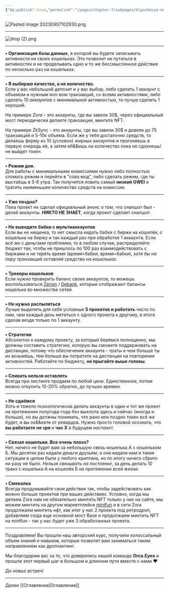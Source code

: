 ```yaml
---
{"dg-publish":true,"permalink":"/pages/chapter-7/subpages/klyuchevye-momenty/"}
---
```



![Pasted image 20230907102930.png]()

---

![drop (2).png]()

---

**• Организация базы данных**, в которой вы будете записывать активности на своих кошельках. Это позволит не путаться в активностях и не проделывать одно и то же бессмысленное действие по несколько раз на кошельках.

---

**• Я выбираю качество, а не количество.**  
Если у вас небольшой депозит и у вас выбор, _либо_ сделать _1 аккаунт_ с объемом и нужным кол-вом транзакций, со всеми активностями, _либо_ сделать _10 аккаунтов_ с минимальной активностью, то лучше сделать 1 хороший.

На примере _Zora_ - это аккаунты, где вы завели 30$, через официальный мост периодически делаете транзакции, минтите NFT.

На примере ZkSync - это аккаунты, где вы завели 30$ и довели до 75 транзакций и 5-10к объема. Если же у тебя достаточно средств, то делаешь ферму из 10 (условно) жирных аккаунтов и прогоняешь в первую очередь её, а затем еб&&ишь на количество пока не сдохнешь/не выйдет токен.

---

**• Режим дня.**  
Для работы с минимальными комиссиями нужно либо полностью сломать режим и перейти в "сова мод", либо сделать режим, где ты выстаёшь в 5-6 утра. Так получится ловить самый **низкий GWEI** и тратить наименьшее количество средств на комиссии.

---

**• Уже поздно?**  
Пока проект не сделал официальный анонс о том, что снапшот был - делай аккаунты. **НИКТО НЕ ЗНАЕТ**, когда проект сделает снапшот.

---

**• Не выводите бабки с мультиаккаунтов**  
Если вы не нищенка, то нет смысла кидать бабки с биржи на кошелёк, с кошелька на биржу и так каждый раз при обработке 1 аккаунта. Если всё же с деньгами проблемки, то в любом случае, распределяйте бюджет так, чтобы не пришлось по 100 раз взаимодействовать с биржами и не терять время (время>бабки, время=бабки), _хотя бы на пару транзакций оставляй средства на кошельках._

---

**• Трекеры кошельков**  
Если нужно проверить баланс своих аккаунтов, то можешь воспользоваться [Zerion](https://zerion.io/) / [Debank](https://debank.com/), которые отображают балансы кошелька во множестве сетей.

---

**• Не нужно распыляться**  
Лучше выделить для себя условные **5 проектов и работать** чисто по ним, чем каждый день метаться с одного проекта к другому, в итоге сделав везде только по 1 аккаунту.

---

**• Стратегия**  
Абсолютно к каждому проекту, за который берёмся полноценно, мы должны составить стратегию, которую вы сможете поддерживать на дистанции, потому что обеспечение аккаунта - траты и чем больше ты их возьмёшь, тем больше вы потратите на дистанции на повторение активностей. Работайте по бюджету, **не прыгайте выше головы**.

---

**• Сливать нельзя оставлять**  
Всегда при листинге продаем по любой цене. Единственное, потом можно откупить 10-20% обратно, до лучших времен.

---

**• Не сдаёмся**  
Хоть и тяжело психологически делать аккаунты в один и тот же проект на протяжении полугода-года без выхлопа здесь и сейчас (иногда и больше), но вы должны понимать, что рано или поздно токен всё же будет, и вы ох&&еете от ревардов. Нужно просто головой осознать, что **вы работаете не зря** и **час X** в будущем _настанет_.

---

**• Связал кошельки. Все очень плохо?**  
Нет, ничего не будет вам за небольшую связь кошелька А с кошельком Б. Мы десятки раз кидали деньги друзьям, а они кидали нам и такие ситуации в целом были у любого криптана, но по итогу ничего сбрито ни разу не было. _Нельзя связывать на постоянке_, за день делать 10 транз с кошелька А на кошелёк Б на протяжении всей жизни.

---

**• Смекалка**  
Всегда продумывайте свои действия так, чтобы задействовать как можно больше проектов при ваших действиях. Условно, когда мы делаем Zora нам не обязательно минтить NFT только у них на сайте, мы можем минтить на другом маркетплейсе [mintfun](https://mint.fun/fundrop) и в сети Zora продолжаем минтить нфт, как итог у нас 2 проекта под ретродроп, добавляем сюда еще основной мост Base и продолжаем минтить NFT на mintfun - так у нас будет уже 3 обработанных проекта.

---

Поздравляем! Вы прошли наш авторский курс, получили колоссальный объем знаний и навыков, которые позволят вам заниматься таким направлением как дропхантинг.

Мы благодарим вас за то, что доверились нашей команде **Orca.Eyes** и прошли этот первый шаг в большом и длинном пути вместе с нами ❤️

До новых встреч!

---

Далее [[Оглавление\|Оглавление]]